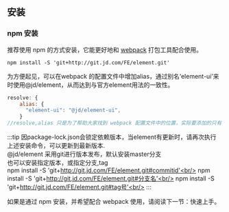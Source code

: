## 安装


### npm 安装
推荐使用 npm 的方式安装，它能更好地和 [webpack](https://webpack.js.org/) 打包工具配合使用。
```shell
npm install -S 'git+http://git.jd.com/FE/element.git'
```
为方便起见，可以在webpack 的配置文件中增加alias，通过别名‘element-ui’来时使用@jd/element，从而达到与官方element用法的一致性。
```javascript
resolve: {
    alias: {
      "element-ui": "@jd/element-ui",
    }
//resolve,alias 只是为了帮助大家找到 webpack 配置文件中的位置，实际要添加的只有 "element-ui": "@jd/element-ui", 一行
```
:::tip
因package-lock.json会锁定依赖版本，当element有更新时，请再次执行 上述安装命令，可以更新到最新版本.<br/>
@jd/element 采用git进行版本发布，默认安装master分支<br/>
也可以安装指定版本，或指定分支,tag<br/>
npm install -S 'git+http://git.jd.com/FE/element.git#commitid'<br/>
npm install -S 'git+http://git.jd.com/FE/element.git#分支名'<br/>
npm install -S 'git+http://git.jd.com/FE/element.git#tag号'<br/>
:::

如果是通过 npm 安装，并希望配合 webpack 使用，请阅读下一节：快速上手。

